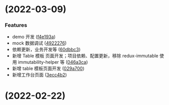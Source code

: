 # (2022-03-09)

### Features

- demo 开发 ([f4e193a](https://github.com/jimwong666/LCDP-FE/commit/f4e193a0b3136384db309f9b0dd7d1b4536d399b))
- mock 数据调试 ([4922276](https://github.com/jimwong666/LCDP-FE/commit/49222764aa3151a7a6112628cd7d63b55e9f0870))
- 依赖更新，业务开发等 ([60dbbc3](https://github.com/jimwong666/LCDP-FE/commit/60dbbc3ce7913451f303650bca2e7934b297c8ca))
- 新增 Table 模板 页面开发；项目依赖、配置更新，移除 redux-immutable 使用 immutability-helper 等 ([046a3ca](https://github.com/jimwong666/LCDP-FE/commit/046a3ca3a279b56683f075089fdc12e835bf2d0b))
- 新增 table 模板页面开发 ([029a700](https://github.com/jimwong666/LCDP-FE/commit/029a700654b7f3778ca7f7583aad991fba36e688))
- 新增工作台页面 ([3ecc4b2](https://github.com/jimwong666/LCDP-FE/commit/3ecc4b23aa15ece7d10a2e9155abcd5f84a1e8b7))

# (2022-02-22)
